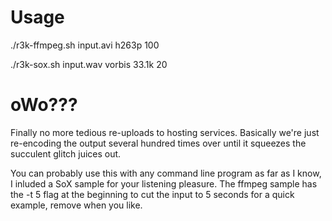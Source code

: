 # Usage
./r3k-ffmpeg.sh input.avi h263p 100

./r3k-sox.sh input.wav vorbis 33.1k 20

# oWo???
Finally no more tedious re-uploads to hosting services.
Basically we're just re-encoding the output several hundred times over until it squeezes the succulent glitch juices out.

You can probably use this with any command line program as far as I know, I inluded a SoX sample for your listening pleasure.
The ffmpeg sample has the -t 5 flag at the beginning to cut the input to 5 seconds for a quick example, remove when you like.
 
